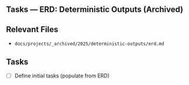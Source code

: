 ## Tasks — ERD: Deterministic Outputs (Archived)

## Relevant Files

- `docs/projects/_archived/2025/deterministic-outputs/erd.md`

## Tasks

- [ ] Define initial tasks (populate from ERD)
